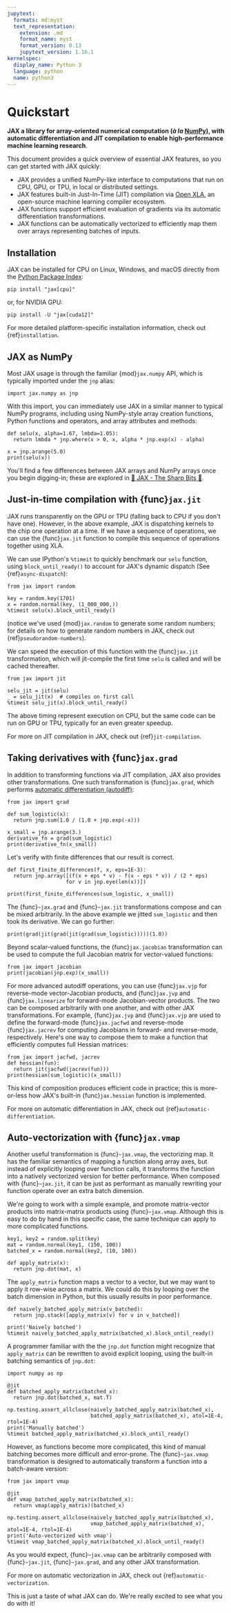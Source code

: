 ```yaml
---
jupytext:
  formats: md:myst
  text_representation:
    extension: .md
    format_name: myst
    format_version: 0.13
    jupytext_version: 1.16.1
kernelspec:
  display_name: Python 3
  language: python
  name: python3
---
```


# Quickstart

<!--* freshness: { reviewed: '2024-05-28' } *-->

**JAX a library for array-oriented numerical computation (*à la* [NumPy](https://numpy.org/)), with automatic differentiation and JIT compilation to enable high-performance machine learning research**.

This document provides a quick overview of essential JAX features, so you can get started with JAX quickly:

* JAX provides a unified NumPy-like interface to computations that run on CPU, GPU, or TPU, in local or distributed settings.
* JAX features built-in Just-In-Time (JIT) compilation via [Open XLA](https://github.com/openxla), an open-source machine learning compiler ecosystem.
* JAX functions support efficient evaluation of gradients via its automatic differentiation transformations.
* JAX functions can be automatically vectorized to efficiently map them over arrays representing batches of inputs.

## Installation

JAX can be installed for CPU on Linux, Windows, and macOS directly from the [Python Package Index](https://pypi.org/project/jax/):
```
pip install "jax[cpu]"
```
or, for NVIDIA GPU:
```
pip install -U "jax[cuda12]"
```
For more detailed platform-specific installation information, check out {ref}`installation`.

## JAX as NumPy

Most JAX usage is through the familiar {mod}`jax.numpy` API, which is typically imported under the `jnp` alias:

```{code-cell}
import jax.numpy as jnp
```

With this import, you can immediately use JAX in a similar manner to typical NumPy programs,
including using NumPy-style array creation functions, Python functions and operators, and
array attributes and methods:

```{code-cell}
def selu(x, alpha=1.67, lmbda=1.05):
  return lmbda * jnp.where(x > 0, x, alpha * jnp.exp(x) - alpha)

x = jnp.arange(5.0)
print(selu(x))
```

You'll find a few differences between JAX arrays and NumPy arrays once you begin digging-in;
these are explored in  [🔪 JAX - The Sharp Bits 🔪](https://jax.readthedocs.io/en/latest/notebooks/Common_Gotchas_in_JAX.html).

## Just-in-time compilation with {func}`jax.jit`
JAX runs transparently on the GPU or TPU (falling back to CPU if you don't have one). However, in the above example, JAX is dispatching kernels to the chip one operation at a time. If we have a sequence of operations, we can use the {func}`jax.jit` function to compile this sequence of operations together using XLA.

We can use IPython's `%timeit` to quickly benchmark our `selu` function, using `block_until_ready()` to
account for JAX's dynamic dispatch (See {ref}`async-dispatch`):

```{code-cell}
from jax import random

key = random.key(1701)
x = random.normal(key, (1_000_000,))
%timeit selu(x).block_until_ready()
```

(notice we've used {mod}`jax.random` to generate some random numbers; for details on
how to generate random numbers in JAX, check out {ref}`pseudorandom-numbers`).

We can speed the execution of this function with the {func}`jax.jit` transformation,
which will jit-compile the first time `selu` is called and will be cached thereafter.

```{code-cell}
from jax import jit

selu_jit = jit(selu)
_ = selu_jit(x)  # compiles on first call
%timeit selu_jit(x).block_until_ready()
```

The above timing represent execution on CPU, but the same code can be run on GPU or TPU,
typically for an even greater speedup.

For more on JIT compilation in JAX, check out {ref}`jit-compilation`.

## Taking derivatives with {func}`jax.grad`

In addition to transforming functions via JIT compilation, JAX also provides other
transformations. One such transformation is {func}`jax.grad`, which performs
[automatic differentiation (autodiff)](https://en.wikipedia.org/wiki/Automatic_differentiation):

```{code-cell}
from jax import grad

def sum_logistic(x):
  return jnp.sum(1.0 / (1.0 + jnp.exp(-x)))

x_small = jnp.arange(3.)
derivative_fn = grad(sum_logistic)
print(derivative_fn(x_small))
```

Let's verify with finite differences that our result is correct.

```{code-cell}
def first_finite_differences(f, x, eps=1E-3):
  return jnp.array([(f(x + eps * v) - f(x - eps * v)) / (2 * eps)
                   for v in jnp.eye(len(x))])

print(first_finite_differences(sum_logistic, x_small))
```

The {func}`~jax.grad` and {func}`~jax.jit` transformations compose and can be mixed arbitrarily.
In the above example we jitted `sum_logistic` and then took its derivative. We can go further:

```{code-cell}
print(grad(jit(grad(jit(grad(sum_logistic)))))(1.0))
```

Beyond scalar-valued functions, the {func}`jax.jacobian` transformation can be
used to compute the full Jacobian matrix for vector-valued functions:

```{code-cell}
from jax import jacobian
print(jacobian(jnp.exp)(x_small))
```

For more advanced autodiff operations, you can use {func}`jax.vjp` for reverse-mode vector-Jacobian products,
and {func}`jax.jvp` and {func}`jax.linearize` for forward-mode Jacobian-vector products.
The two can be composed arbitrarily with one another, and with other JAX transformations.
For example, {func}`jax.jvp` and {func}`jax.vjp` are used to define the forward-mode {func}`jax.jacfwd` and reverse-mode {func}`jax.jacrev` for computing Jacobians in forward- and reverse-mode, respectively.
Here's one way to compose them to make a function that efficiently computes full Hessian matrices:

```{code-cell}
from jax import jacfwd, jacrev
def hessian(fun):
  return jit(jacfwd(jacrev(fun)))
print(hessian(sum_logistic)(x_small))
```

This kind of composition produces efficient code in practice; this is more-or-less how JAX's built-in {func}`jax.hessian` function is implemented.

For more on automatic differentiation in JAX, check out {ref}`automatic-differentiation`.

## Auto-vectorization with {func}`jax.vmap`

Another useful transformation is {func}`~jax.vmap`, the vectorizing map.
It has the familiar semantics of mapping a function along array axes, but instead of explicitly looping
over function calls, it transforms the function into a natively vectorized version for better performance.
When composed with {func}`~jax.jit`, it can be just as performant as manually rewriting your function
operate over an extra batch dimension.

We're going to work with a simple example, and promote matrix-vector products into matrix-matrix products using {func}`~jax.vmap`.
Although this is easy to do by hand in this specific case, the same technique can apply to more complicated functions.

```{code-cell}
key1, key2 = random.split(key)
mat = random.normal(key1, (150, 100))
batched_x = random.normal(key2, (10, 100))

def apply_matrix(x):
  return jnp.dot(mat, x)
```

The `apply_matrix` function maps a vector to a vector, but we may want to apply it row-wise across a matrix.
We could do this by looping over the batch dimension in Python, but this usually results in poor performance.

```{code-cell}
def naively_batched_apply_matrix(v_batched):
  return jnp.stack([apply_matrix(v) for v in v_batched])

print('Naively batched')
%timeit naively_batched_apply_matrix(batched_x).block_until_ready()
```

A programmer familiar with the the `jnp.dot` function might recognize that `apply_matrix` can
be rewritten to avoid explicit looping, using the built-in batching semantics of `jnp.dot`:

```{code-cell}
import numpy as np

@jit
def batched_apply_matrix(batched_x):
  return jnp.dot(batched_x, mat.T)

np.testing.assert_allclose(naively_batched_apply_matrix(batched_x),
                           batched_apply_matrix(batched_x), atol=1E-4, rtol=1E-4)
print('Manually batched')
%timeit batched_apply_matrix(batched_x).block_until_ready()
```

However, as functions become more complicated, this kind of manual batching becomes more difficult and error-prone.
The {func}`~jax.vmap` transformation is designed to automatically transform a function into a batch-aware version:

```{code-cell}
from jax import vmap

@jit
def vmap_batched_apply_matrix(batched_x):
  return vmap(apply_matrix)(batched_x)

np.testing.assert_allclose(naively_batched_apply_matrix(batched_x),
                           vmap_batched_apply_matrix(batched_x), atol=1E-4, rtol=1E-4)
print('Auto-vectorized with vmap')
%timeit vmap_batched_apply_matrix(batched_x).block_until_ready()
```

As you would expect, {func}`~jax.vmap` can be arbitrarily composed with {func}`~jax.jit`,
{func}`~jax.grad`, and any other JAX transformation.

For more on automatic vectorization in JAX, check out {ref}`automatic-vectorization`.

This is just a taste of what JAX can do. We're really excited to see what you do with it!
